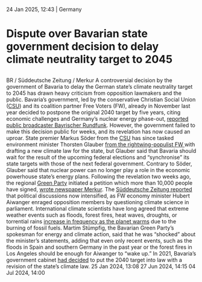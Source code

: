24 Jan 2025, 12:43
| 
Germany
# Dispute over Bavarian state government decision to delay climate neutrality target to 2045
## 
BR / Süddeutsche Zeitung / Merkur
A controversial decision by the government of Bavaria to delay the German state’s climate neutrality target to 2045 has drawn heavy criticism from opposition lawmakers and the public. Bavaria’s government, led by the conservative Christian Social Union ([CSU](https://www.cleanenergywire.org/experts/csu-christian-social-union)) and its coalition partner Free Voters (FW), already in November last year decided to postpone the original 2040 target by five years, citing economic challenges and Germany’s nuclear energy phase-out, [reported public broadcaster Bayrischer Rundfunk](https://www.br.de/nachrichten/bayern/bayerns-klimaziel-im-kabinett-schon-vor-wochen-gekippt,UZOjOCN). However, the government failed to make this decision public for weeks, and its revelation has now caused an uproar.
State premier Markus Söder from the [CSU](https://www.cleanenergywire.org/experts/csu-christian-social-union) has since tasked environment minister Thorsten Glauber [from the rightwing-populist FW ](https://www.cleanenergywire.org/news/fears-populist-climate-policy-backlash-loom-over-germanys-two-southern-state-elections)with drafting a new climate law for the state, but Glauber said that Bavaria should wait for the result of the upcoming federal elections and “synchronise” its state targets with those of the next federal government. Contrary to Söder, Glauber said that nuclear power can no longer play a role in the economic powerhouse state’s energy plans.
Following the revelation two weeks ago, the regional [Green Party](https://www.cleanenergywire.org/experts/green-party) initiated a petition which more than 10,000 people have signed, [wrote newspaper Merkur](https://www.merkur.de/bayern/viel-protest-bayerns-gekipptes-klimaziel-zr-93524092.html). The [Süddeutsche Zeitung reported](https://www.sueddeutsche.de/bayern/bayern-aiwanger-empoerung-klimaziel-li.3187979?reduced=true) that political discussions now intensified, as FW economy minister Hubert Aiwanger enraged opposition members by questioning climate science in parliament. International climate scientists have long agreed that extreme weather events such as floods, forest fires, heat waves, droughts, or torrential rains [increase in frequency as the planet warms](https://www.cleanenergywire.org/news/climate-crisis-made-recent-floods-southern-germany-more-likely-meteorologists) due to the burning of fossil fuels.
Martim Stümpfig, the Bavarian Green Party’s spokesman for energy and climate action, said that he was “shocked” about the minister’s statements, adding that even only recent events, such as the floods in Spain and southern Germany in the past year or the forest fires in Los Angeles should be enough for Aiwanger to “wake up.”
In 2021, Bavaria’s government cabinet [had decided](https://www.cleanenergywire.org/news/bavaria-announces-new-climate-protection-act-leaves-doors-shut-wind-power) to put the 2040 target into law with a revision of the state’s climate law.
25 Jan 2024, 13:08
27 Jun 2024, 14:15
04 Jul 2024, 14:00